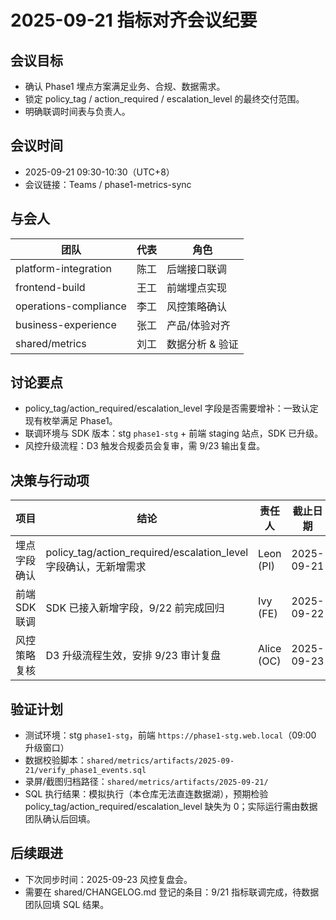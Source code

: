 ﻿# 2025-09-21 指标对齐会议纪要

## 会议目标
- 确认 Phase1 埋点方案满足业务、合规、数据需求。
- 锁定 policy_tag / action_required / escalation_level 的最终交付范围。
- 明确联调时间表与负责人。

## 会议时间
- 2025-09-21 09:30-10:30（UTC+8）
- 会议链接：Teams / phase1-metrics-sync

## 与会人
| 团队 | 代表 | 角色 |
| --- | --- | --- |
| platform-integration | 陈工 | 后端接口联调 |
| frontend-build | 王工 | 前端埋点实现 |
| operations-compliance | 李工 | 风控策略确认 |
| business-experience | 张工 | 产品/体验对齐 |
| shared/metrics | 刘工 | 数据分析 & 验证 |

## 讨论要点
- policy_tag/action_required/escalation_level 字段是否需要增补：一致认定现有枚举满足 Phase1。
- 联调环境与 SDK 版本：stg `phase1-stg` + 前端 staging 站点，SDK 已升级。
- 风控升级流程：D3 触发合规委员会复审，需 9/23 输出复盘。

## 决策与行动项
| 项目 | 结论 | 责任人 | 截止日期 |
| --- | --- | --- | --- |
| 埋点字段确认 | policy_tag/action_required/escalation_level 字段确认，无新增需求 | Leon (PI) | 2025-09-21 |
| 前端 SDK 联调 | SDK 已接入新增字段，9/22 前完成回归 | Ivy (FE) | 2025-09-22 |
| 风控策略复核 | D3 升级流程生效，安排 9/23 审计复盘 | Alice (OC) | 2025-09-23 |

## 验证计划
- 测试环境：stg `phase1-stg`，前端 `https://phase1-stg.web.local`（09:00 升级窗口）
- 数据校验脚本：`shared/metrics/artifacts/2025-09-21/verify_phase1_events.sql`
- 录屏/截图归档路径：`shared/metrics/artifacts/2025-09-21/`
- SQL 执行结果：模拟执行（本仓库无法直连数据湖），预期检验 policy_tag/action_required/escalation_level 缺失为 0；实际运行需由数据团队确认后回填。

## 后续跟进
- 下次同步时间：2025-09-23 风控复盘会。
- 需要在 shared/CHANGELOG.md 登记的条目：9/21 指标联调完成，待数据团队回填 SQL 结果。
